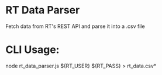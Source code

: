 # RT Data Parser

Fetch data from RT's REST API and parse it into a .csv file


# CLI Usage:

node rt_data_parser.js ${RT_USER} ${RT_PASS} > rt_data.csv*